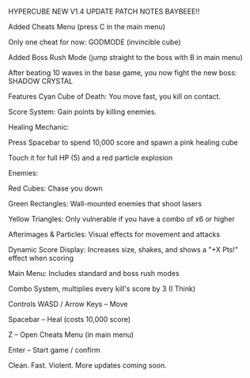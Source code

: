 HYPERCUBE
NEW V1.4 UPDATE PATCH NOTES BAYBEEE!!

Added Cheats Menu (press C in the main menu)

Only one cheat for now: GODMODE (invincible cube)

Added Boss Rush Mode (jump straight to the boss with B in main menu)

After beating 10 waves in the base game, you now fight the new boss: SHADOW CRYSTAL

Features
Cyan Cube of Death: You move fast, you kill on contact.

Score System: Gain points by killing enemies.

Healing Mechanic:

Press Spacebar to spend 10,000 score and spawn a pink healing cube

Touch it for full HP (5) and a red particle explosion

Enemies:

Red Cubes: Chase you down

Green Rectangles: Wall-mounted enemies that shoot lasers

Yellow Triangles: Only vulnerable if you have a combo of x6 or higher

Afterimages & Particles: Visual effects for movement and attacks

Dynamic Score Display: Increases size, shakes, and shows a "+X Pts!" effect when scoring

Main Menu: Includes standard and boss rush modes

Combo System, multiplies every kill's score by 3 (I Think)

Controls
WASD / Arrow Keys – Move

Spacebar – Heal (costs 10,000 score)

Z – Open Cheats Menu (in main menu)

Enter – Start game / confirm

Clean. Fast. Violent.
More updates coming soon.
